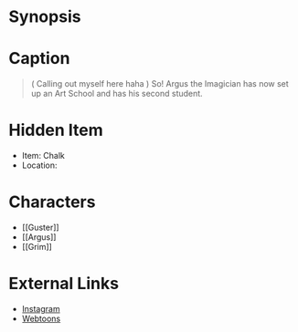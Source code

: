 # Synopsis


# Caption
> ( Calling out myself here haha ) So! Argus the Imagician has now set up an Art School and has his second student.

# Hidden Item
* Item: Chalk
* Location: <spoiler></spoiler>

# Characters
* [[Guster]]
* [[Argus]]
* [[Grim]]

# External Links
* [Instagram](https://www.instagram.com/p/CNncgp1DCcj/?igshid=YmMyMTA2M2Y=)
* [Webtoons](https://www.webtoons.com/en/challenge/twistwood-tales/78-the-secret/viewer?title_no=344740&episode_no=84)